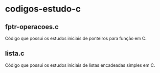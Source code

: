# codigos-estudo-c

## fptr-operacoes.c

Código que possui os estudos iniciais de ponteiros para função em C.

## lista.c

Código que possui os estudos iniciais de listas encadeadas simples em C.